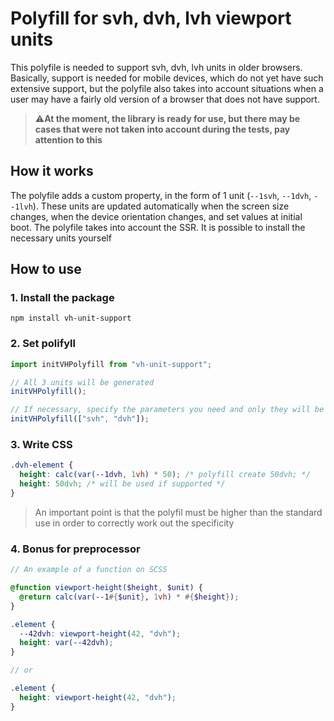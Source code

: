 # Polyfill for svh, dvh, lvh viewport units

This polyfile is needed to support svh, dvh, lvh units in older browsers. Basically, support is needed for mobile devices, which do not yet have such extensive support, but the polyfile also takes into account situations when a user may have a fairly old version of a browser that does not have support.

> ⚠️**At the moment, the library is ready for use, but there may be cases that were not taken into account during the tests, pay attention to this**

## How it works

The polyfile adds a custom property, in the form of 1 unit (`--1svh`, `--1dvh`, `--1lvh`). These units are updated automatically when the screen size changes, when the device orientation changes, and set values at initial boot. The polyfile takes into account the SSR. It is possible to install the necessary units yourself

## How to use

### 1. Install the package

```shell
npm install vh-unit-support
```

### 2. Set polifyll

```js
import initVHPolyfill from "vh-unit-support";

// All 3 units will be generated
initVHPolyfill();

// If necessary, specify the parameters you need and only they will be generated
initVHPolyfill(["svh", "dvh"]);
```

### 3. Write CSS

```css
.dvh-element {
  height: calc(var(--1dvh, 1vh) * 50); /* polyfill create 50dvh; */
  height: 50dvh; /* will be used if supported */
}
```

> An important point is that the polyfil must be higher than the standard use in order to correctly work out the specificity

### 4. Bonus for preprocessor

```scss
// An example of a function on SCSS

@function viewport-height($height, $unit) {
  @return calc(var(--1#{$unit}, 1vh) * #{$height});
}

.element {
  --42dvh: viewport-height(42, "dvh");
  height: var(--42dvh);
}

// or

.element {
  height: viewport-height(42, "dvh");
}
```

